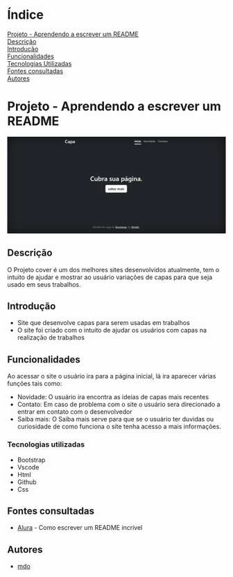 
# Índice 

[Projeto - Aprendendo a escrever um README](#projeto---aprendendo-a-escrever-um-readme)  
[Descrição](#descri%C3%A7%C3%A3o)  
[Introdução](#introdu%C3%A7%C3%A3o)  
[Funcionalidades](funcionalidades)  
[Tecnologias Utilizadas](#tecnologias-utilizadas)  
[Fontes consultadas](#fontes-consultadas)  
[Autores](#autores)  


# Projeto - Aprendendo a escrever um README

![image info](img/tela.png)

## Descrição 
O Projeto cover é um dos melhores sites desenvolvidos atualmente, tem o intuito de ajudar e mostrar ao usuário variações de capas para que seja usado em seus trabalhos.
## Introdução
* Site que desenvolve capas para serem usadas em trabalhos    
* O site foi criado com o intuito de ajudar os usuários com capas na realização de trabalhos    

## Funcionalidades
Ao acessar o site o usuário ira para a página inicial, lá ira aparecer várias funções tais como:  
   
* Novidade: O usuário ira encontra as ideias de capas mais recentes     
* Contato: Em caso de problema com o site o usuário sera direcionado a entrar em contato com o desenvolvedor     
* Saiba mais: O Saiba mais serve para que se o usuário ter duvidas ou curiosidade de como
funciona o site tenha acesso a mais informações.  

### Tecnologias utilizadas

* Bootstrap 
* Vscode
* Html
* Github
* Css

## Fontes consultadas 

* [Alura](https://www.alura.com.br/artigos/escrever-bom-readme) - Como escrever um README incrível


## Autores
* [mdo](https://twitter.com/mdo)


